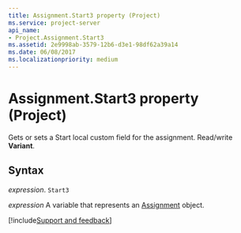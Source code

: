 ```yaml
---
title: Assignment.Start3 property (Project)
ms.service: project-server
api_name:
- Project.Assignment.Start3
ms.assetid: 2e9998ab-3579-12b6-d3e1-98df62a39a14
ms.date: 06/08/2017
ms.localizationpriority: medium
---
```



# Assignment.Start3 property (Project)

Gets or sets a Start local custom field for the assignment. Read/write **Variant**.


## Syntax

_expression_. `Start3`

_expression_ A variable that represents an [Assignment](./Project.Assignment.md) object.

[!include[Support and feedback](~/includes/feedback-boilerplate.md)]